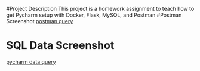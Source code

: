 #Project Description
This project is a homework assignment to teach how to get Pycharm setup with Docker, Flask, MySQL, and Postman
#Postman Screenshot
[postman query](screenshots/postman.png)
# SQL Data Screenshot
[pycharm data query](screenshots/query.png)
